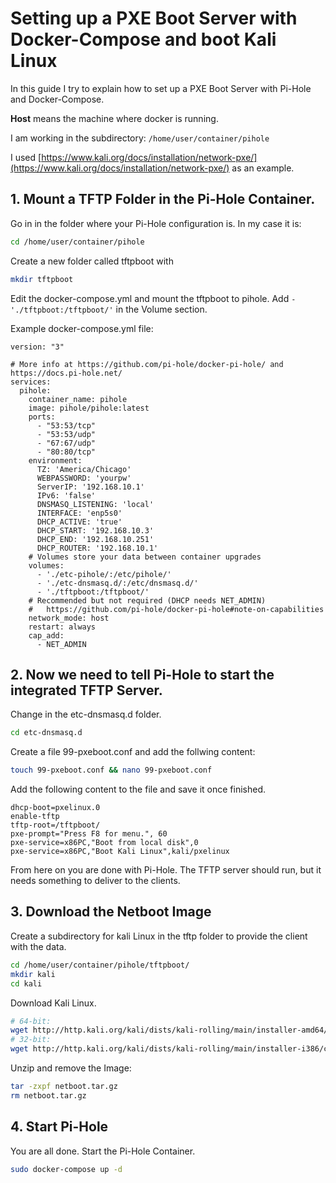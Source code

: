 # Setting up a PXE Boot Server with Docker-Compose and boot Kali Linux

In this guide I try to explain how to set up a PXE Boot Server with Pi-Hole and Docker-Compose.

**Host** means the machine where docker is running.

I am working in the subdirectory: `/home/user/container/pihole`

I used [https://www.kali.org/docs/installation/network-pxe/](https://www.kali.org/docs/installation/network-pxe/)  as an example.

## 1. Mount a TFTP Folder in the Pi-Hole Container.

Go in in the folder where your Pi-Hole configuration is. In my case it is:

```bash
cd /home/user/container/pihole
```

Create a new folder called tftpboot with

```bash
mkdir tftpboot
```

Edit the docker-compose.yml and mount the tftpboot to pihole.
Add `- './tftpboot:/tftpboot/'` in the Volume section.

Example docker-compose.yml file:

```
version: "3"

# More info at https://github.com/pi-hole/docker-pi-hole/ and https://docs.pi-hole.net/
services:
  pihole:
    container_name: pihole
    image: pihole/pihole:latest
    ports:
      - "53:53/tcp"
      - "53:53/udp"
      - "67:67/udp"
      - "80:80/tcp"
    environment:
      TZ: 'America/Chicago'
      WEBPASSWORD: 'yourpw'
      ServerIP: '192.168.10.1'
      IPv6: 'false'
      DNSMASQ_LISTENING: 'local'
      INTERFACE: 'enp5s0'
      DHCP_ACTIVE: 'true'
      DHCP_START: '192.168.10.3'
      DHCP_END: '192.168.10.251'
      DHCP_ROUTER: '192.168.10.1'
    # Volumes store your data between container upgrades
    volumes:
      - './etc-pihole/:/etc/pihole/'
      - './etc-dnsmasq.d/:/etc/dnsmasq.d/'
      - './tftpboot:/tftpboot/'
    # Recommended but not required (DHCP needs NET_ADMIN)
    #   https://github.com/pi-hole/docker-pi-hole#note-on-capabilities
    network_mode: host
    restart: always
    cap_add:
      - NET_ADMIN
```

## 2. Now we need to tell Pi-Hole to start the integrated TFTP Server.

Change in the etc-dnsmasq.d folder.

```bash
cd etc-dnsmasq.d
```

Create a file 99-pxeboot.conf and add the follwing content:

```bash
touch 99-pxeboot.conf && nano 99-pxeboot.conf
```

Add the following content to the file and save it once finished.

```
dhcp-boot=pxelinux.0
enable-tftp
tftp-root=/tftpboot/
pxe-prompt="Press F8 for menu.", 60
pxe-service=x86PC,"Boot from local disk",0
pxe-service=x86PC,"Boot Kali Linux",kali/pxelinux
```

From here on you are done with Pi-Hole. The TFTP server should run, but it needs something to deliver to the clients.

## 3. Download the Netboot Image

Create a subdirectory for kali Linux in the tftp folder to provide the client with the data.

```bash
cd /home/user/container/pihole/tftpboot/
mkdir kali
cd kali
```

Download Kali Linux.

```bash
# 64-bit:
wget http://http.kali.org/kali/dists/kali-rolling/main/installer-amd64/current/images/netboot/netboot.tar.gz
# 32-bit:
wget http://http.kali.org/kali/dists/kali-rolling/main/installer-i386/current/images/netboot/netboot.tar.gz
```

Unzip  and remove the Image:

```bash
tar -zxpf netboot.tar.gz
rm netboot.tar.gz
```

## 4. Start Pi-Hole

You are all done. Start the Pi-Hole Container.

```bash
sudo docker-compose up -d
```
